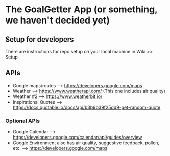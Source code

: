# The GoalGetter App (or something, we haven't decided yet)

## Setup for developers

There are instructions for repo setup on your local machine in Wiki >> Setup

## APIs

- Google maps/routes --> https://developers.google.com/maps
- Weather --> https://www.weatherapi.com/ (This one includes air quality)
- Weather #2 --> https://www.weatherbit.io/
- Inspirational Quotes --> https://docs.quotable.io/docs/api/b3b9b39f25dd9-get-random-quote

### Optional APIs

- Google Calendar --> https://developers.google.com/calendar/api/guides/overview
- Google Environment also has air quality, suggestive feedback, pollen, etc. --> https://developers.google.com/maps
